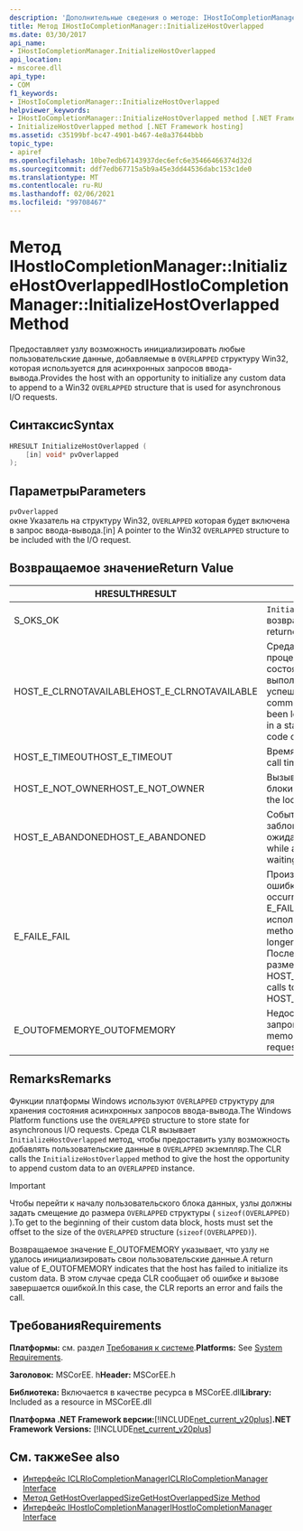 ```yaml
---
description: 'Дополнительные сведения о методе: IHostIoCompletionManager:: Инитиализехостоверлаппед'
title: Метод IHostIoCompletionManager::InitializeHostOverlapped
ms.date: 03/30/2017
api_name:
- IHostIoCompletionManager.InitializeHostOverlapped
api_location:
- mscoree.dll
api_type:
- COM
f1_keywords:
- IHostIoCompletionManager::InitializeHostOverlapped
helpviewer_keywords:
- IHostIoCompletionManager::InitializeHostOverlapped method [.NET Framework hosting]
- InitializeHostOverlapped method [.NET Framework hosting]
ms.assetid: c35199bf-bc47-4901-b467-4e8a37644bbb
topic_type:
- apiref
ms.openlocfilehash: 10be7edb67143937dec6efc6e35466466374d32d
ms.sourcegitcommit: ddf7edb67715a5b9a45e3dd44536dabc153c1de0
ms.translationtype: MT
ms.contentlocale: ru-RU
ms.lasthandoff: 02/06/2021
ms.locfileid: "99708467"
---
```

# <a name="ihostiocompletionmanagerinitializehostoverlapped-method"></a><span data-ttu-id="730ed-103">Метод IHostIoCompletionManager::InitializeHostOverlapped</span><span class="sxs-lookup"><span data-stu-id="730ed-103">IHostIoCompletionManager::InitializeHostOverlapped Method</span></span>

<span data-ttu-id="730ed-104">Предоставляет узлу возможность инициализировать любые пользовательские данные, добавляемые в `OVERLAPPED` структуру Win32, которая используется для асинхронных запросов ввода-вывода.</span><span class="sxs-lookup"><span data-stu-id="730ed-104">Provides the host with an opportunity to initialize any custom data to append to a Win32 `OVERLAPPED` structure that is used for asynchronous I/O requests.</span></span>  
  
## <a name="syntax"></a><span data-ttu-id="730ed-105">Синтаксис</span><span class="sxs-lookup"><span data-stu-id="730ed-105">Syntax</span></span>  
  
```cpp  
HRESULT InitializeHostOverlapped (  
    [in] void* pvOverlapped  
);  
```  
  
## <a name="parameters"></a><span data-ttu-id="730ed-106">Параметры</span><span class="sxs-lookup"><span data-stu-id="730ed-106">Parameters</span></span>  

 `pvOverlapped`  
 <span data-ttu-id="730ed-107">окне Указатель на структуру Win32, `OVERLAPPED` которая будет включена в запрос ввода-вывода.</span><span class="sxs-lookup"><span data-stu-id="730ed-107">[in] A pointer to the Win32 `OVERLAPPED` structure to be included with the I/O request.</span></span>  
  
## <a name="return-value"></a><span data-ttu-id="730ed-108">Возвращаемое значение</span><span class="sxs-lookup"><span data-stu-id="730ed-108">Return Value</span></span>  
  
|<span data-ttu-id="730ed-109">HRESULT</span><span class="sxs-lookup"><span data-stu-id="730ed-109">HRESULT</span></span>|<span data-ttu-id="730ed-110">Описание:</span><span class="sxs-lookup"><span data-stu-id="730ed-110">Description</span></span>|  
|-------------|-----------------|  
|<span data-ttu-id="730ed-111">S_OK</span><span class="sxs-lookup"><span data-stu-id="730ed-111">S_OK</span></span>|<span data-ttu-id="730ed-112">`InitializeHostOverlapped` успешно возвращено.</span><span class="sxs-lookup"><span data-stu-id="730ed-112">`InitializeHostOverlapped` returned successfully.</span></span>|  
|<span data-ttu-id="730ed-113">HOST_E_CLRNOTAVAILABLE</span><span class="sxs-lookup"><span data-stu-id="730ed-113">HOST_E_CLRNOTAVAILABLE</span></span>|<span data-ttu-id="730ed-114">Среда CLR не была загружена в процесс, или среда CLR находится в состоянии, в котором она не может выполнить управляемый код или успешно обработать вызов.</span><span class="sxs-lookup"><span data-stu-id="730ed-114">The common language runtime (CLR) has not been loaded into a process, or the CLR is in a state in which it cannot run managed code or process the call successfully.</span></span>|  
|<span data-ttu-id="730ed-115">HOST_E_TIMEOUT</span><span class="sxs-lookup"><span data-stu-id="730ed-115">HOST_E_TIMEOUT</span></span>|<span data-ttu-id="730ed-116">Время ожидания вызова истекло.</span><span class="sxs-lookup"><span data-stu-id="730ed-116">The call timed out.</span></span>|  
|<span data-ttu-id="730ed-117">HOST_E_NOT_OWNER</span><span class="sxs-lookup"><span data-stu-id="730ed-117">HOST_E_NOT_OWNER</span></span>|<span data-ttu-id="730ed-118">Вызывающий объект не владеет блокировкой.</span><span class="sxs-lookup"><span data-stu-id="730ed-118">The caller does not own the lock.</span></span>|  
|<span data-ttu-id="730ed-119">HOST_E_ABANDONED</span><span class="sxs-lookup"><span data-stu-id="730ed-119">HOST_E_ABANDONED</span></span>|<span data-ttu-id="730ed-120">Событие было отменено, пока заблокированный поток или волокно ожидают его.</span><span class="sxs-lookup"><span data-stu-id="730ed-120">An event was canceled while a blocked thread or fiber was waiting on it.</span></span>|  
|<span data-ttu-id="730ed-121">E_FAIL</span><span class="sxs-lookup"><span data-stu-id="730ed-121">E_FAIL</span></span>|<span data-ttu-id="730ed-122">Произошла неизвестная фатальная ошибка.</span><span class="sxs-lookup"><span data-stu-id="730ed-122">An unknown catastrophic failure occurred.</span></span> <span data-ttu-id="730ed-123">Когда метод возвращает E_FAIL, среда CLR больше не может использоваться в процессе.</span><span class="sxs-lookup"><span data-stu-id="730ed-123">When a method returns E_FAIL, the CLR is no longer usable within the process.</span></span> <span data-ttu-id="730ed-124">Последующие вызовы методов размещения возвращают HOST_E_CLRNOTAVAILABLE.</span><span class="sxs-lookup"><span data-stu-id="730ed-124">Subsequent calls to hosting methods return HOST_E_CLRNOTAVAILABLE.</span></span>|  
|<span data-ttu-id="730ed-125">E_OUTOFMEMORY</span><span class="sxs-lookup"><span data-stu-id="730ed-125">E_OUTOFMEMORY</span></span>|<span data-ttu-id="730ed-126">Недостаточно памяти для выделения запрошенного ресурса.</span><span class="sxs-lookup"><span data-stu-id="730ed-126">Not enough memory was available to allocate the requested resource.</span></span>|  
  
## <a name="remarks"></a><span data-ttu-id="730ed-127">Remarks</span><span class="sxs-lookup"><span data-stu-id="730ed-127">Remarks</span></span>  

 <span data-ttu-id="730ed-128">Функции платформы Windows используют `OVERLAPPED` структуру для хранения состояния асинхронных запросов ввода-вывода.</span><span class="sxs-lookup"><span data-stu-id="730ed-128">The Windows Platform functions use the `OVERLAPPED` structure to store state for asynchronous I/O requests.</span></span> <span data-ttu-id="730ed-129">Среда CLR вызывает `InitializeHostOverlapped` метод, чтобы предоставить узлу возможность добавлять пользовательские данные в `OVERLAPPED` экземпляр.</span><span class="sxs-lookup"><span data-stu-id="730ed-129">The CLR calls the `InitializeHostOverlapped` method to give the host the opportunity to append custom data to an `OVERLAPPED` instance.</span></span>  
  
> [!IMPORTANT]
> <span data-ttu-id="730ed-130">Чтобы перейти к началу пользовательского блока данных, узлы должны задать смещение до размера `OVERLAPPED` структуры ( `sizeof(OVERLAPPED)` ).</span><span class="sxs-lookup"><span data-stu-id="730ed-130">To get to the beginning of their custom data block, hosts must set the offset to the size of the `OVERLAPPED` structure (`sizeof(OVERLAPPED)`).</span></span>  
  
 <span data-ttu-id="730ed-131">Возвращаемое значение E_OUTOFMEMORY указывает, что узлу не удалось инициализировать свои пользовательские данные.</span><span class="sxs-lookup"><span data-stu-id="730ed-131">A return value of E_OUTOFMEMORY indicates that the host has failed to initialize its custom data.</span></span> <span data-ttu-id="730ed-132">В этом случае среда CLR сообщает об ошибке и вызове завершается ошибкой.</span><span class="sxs-lookup"><span data-stu-id="730ed-132">In this case, the CLR reports an error and fails the call.</span></span>  
  
## <a name="requirements"></a><span data-ttu-id="730ed-133">Требования</span><span class="sxs-lookup"><span data-stu-id="730ed-133">Requirements</span></span>  

 <span data-ttu-id="730ed-134">**Платформы:** см. раздел [Требования к системе](../../get-started/system-requirements.md).</span><span class="sxs-lookup"><span data-stu-id="730ed-134">**Platforms:** See [System Requirements](../../get-started/system-requirements.md).</span></span>  
  
 <span data-ttu-id="730ed-135">**Заголовок:** MSCorEE. h</span><span class="sxs-lookup"><span data-stu-id="730ed-135">**Header:** MSCorEE.h</span></span>  
  
 <span data-ttu-id="730ed-136">**Библиотека:** Включается в качестве ресурса в MSCorEE.dll</span><span class="sxs-lookup"><span data-stu-id="730ed-136">**Library:** Included as a resource in MSCorEE.dll</span></span>  
  
 <span data-ttu-id="730ed-137">**Платформа .NET Framework версии:**[!INCLUDE[net_current_v20plus](../../../../includes/net-current-v20plus-md.md)]</span><span class="sxs-lookup"><span data-stu-id="730ed-137">**.NET Framework Versions:** [!INCLUDE[net_current_v20plus](../../../../includes/net-current-v20plus-md.md)]</span></span>  
  
## <a name="see-also"></a><span data-ttu-id="730ed-138">См. также</span><span class="sxs-lookup"><span data-stu-id="730ed-138">See also</span></span>

- [<span data-ttu-id="730ed-139">Интерфейс ICLRIoCompletionManager</span><span class="sxs-lookup"><span data-stu-id="730ed-139">ICLRIoCompletionManager Interface</span></span>](iclriocompletionmanager-interface.md)
- [<span data-ttu-id="730ed-140">Метод GetHostOverlappedSize</span><span class="sxs-lookup"><span data-stu-id="730ed-140">GetHostOverlappedSize Method</span></span>](ihostiocompletionmanager-gethostoverlappedsize-method.md)
- [<span data-ttu-id="730ed-141">Интерфейс IHostIoCompletionManager</span><span class="sxs-lookup"><span data-stu-id="730ed-141">IHostIoCompletionManager Interface</span></span>](ihostiocompletionmanager-interface.md)
